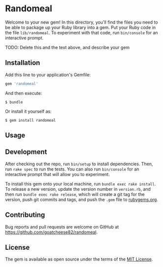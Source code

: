 # Randomeal

Welcome to your new gem! In this directory, you'll find the files you need to be able to package up your Ruby library into a gem. Put your Ruby code in the file `lib/randomeal`. To experiment with that code, run `bin/console` for an interactive prompt.

TODO: Delete this and the text above, and describe your gem

## Installation

Add this line to your application's Gemfile:

```ruby
gem 'randomeal'
```

And then execute:

    $ bundle

Or install it yourself as:

    $ gem install randomeal

## Usage



## Development

After checking out the repo, run `bin/setup` to install dependencies. Then, run `rake spec` to run the tests. You can also run `bin/console` for an interactive prompt that will allow you to experiment.

To install this gem onto your local machine, run `bundle exec rake install`. To release a new version, update the version number in `version.rb`, and then run `bundle exec rake release`, which will create a git tag for the version, push git commits and tags, and push the `.gem` file to [rubygems.org](https://rubygems.org).

## Contributing

Bug reports and pull requests are welcome on GitHub at https://github.com/goatcheese82/randomeal.

## License

The gem is available as open source under the terms of the [MIT License](http://opensource.org/licenses/MIT).
